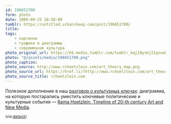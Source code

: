 ```yaml
---
id: 196651700
form: photo
date: 2009-09-25 18:58:00
tumblr: https://untitled.urbansheep.com/post/196651700/
title:
tags:
    - картинки
    - графики и диаграммы
    - современная культура
photo_original_url: https://64.media.tumblr.com/tumblr_kqj18ysKjI1qzue8ho1_1280.png
photo: "@/assets/media/196651700.png"
photo_caption:
photo_source: http://www.rchoetzlein.com/art_theory_map.png
photo_source_url: https://href.li/?http://www.rchoetzlein.com/art_theory_map.png
photo_source_title: rchoetzlein.com
---
```


<p>Полезное дополнение в наш <a href="http://friendfeed.com/culturecodes">разговор о культурных ключах</a>: диаграмма, на которую постарались уместить ключевые политические и культурные события — <a href="http://www.rchoetzlein.com/theory/?p=42">Rama Hoetzlein, Timeline of 20-th century Art and New Media</a>.</p>

<p><small>(via <a href="http://dataviz.tumblr.com/post/196574484">dataviz</a>)</small></p>
